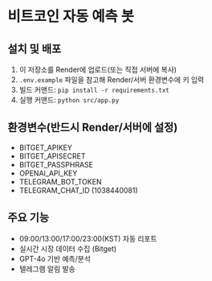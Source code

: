 # 비트코인 자동 예측 봇

## 설치 및 배포

1. 이 저장소를 Render에 업로드(또는 직접 서버에 복사)
2. `.env.example` 파일을 참고해 Render/서버 환경변수에 키 입력
3. 빌드 커맨드: `pip install -r requirements.txt`
4. 실행 커맨드: `python src/app.py`

## 환경변수(반드시 Render/서버에 설정)
- BITGET_APIKEY
- BITGET_APISECRET
- BITGET_PASSPHRASE
- OPENAI_API_KEY
- TELEGRAM_BOT_TOKEN
- TELEGRAM_CHAT_ID (1038440081)

## 주요 기능
- 09:00/13:00/17:00/23:00(KST) 자동 리포트
- 실시간 시장 데이터 수집 (Bitget)
- GPT-4o 기반 예측/분석
- 텔레그램 알림 발송
